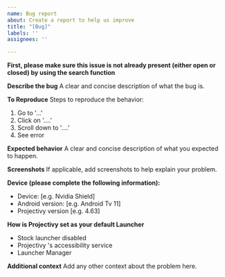 ```yaml
---
name: Bug report
about: Create a report to help us improve
title: "[Bug]"
labels: ''
assignees: ''

---
```


**First, please make sure this issue is not already present (either open or closed) by using the search function**

**Describe the bug**
A clear and concise description of what the bug is.

**To Reproduce**
Steps to reproduce the behavior:
1. Go to '...'
2. Click on '....'
3. Scroll down to '....'
4. See error

**Expected behavior**
A clear and concise description of what you expected to happen.

**Screenshots**
If applicable, add screenshots to help explain your problem.

**Device (please complete the following information):**
 - Device: [e.g. Nvidia Shield]
 - Android version: [e.g. Android Tv 11]
 - Projectivy version [e.g. 4.63]

**How is Projectivy set as your default Launcher**
- Stock launcher disabled
- Projectivy 's accessibility service
- Launcher Manager

**Additional context**
Add any other context about the problem here.
